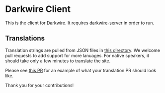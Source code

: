 # Darkwire Client

This is the client for [Darkwire](https://github.com/darkwire/darkwire.io). It requires [darkwire-server](../server) in order to run.

## Translations

Translation strings are pulled from JSON files in [this directory](https://github.com/darkwire/darkwire.io/tree/master/client/src/i18n). We welcome pull requests to add support for more lanuages. For native speakers, it should take only a few minutes to translate the site.

Please see [this PR](https://github.com/darkwire/darkwire.io/pull/95) for an example of what your translation PR should look like.

Thank you for your contributions!
